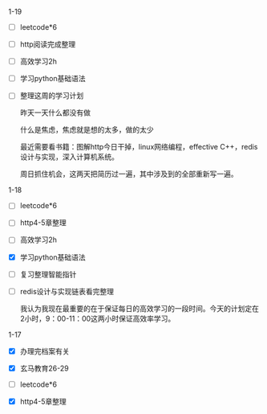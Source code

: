 1-19

- [ ] leetcode*6

- [ ] http阅读完成整理

- [ ] 高效学习2h

- [ ] 学习python基础语法

- [ ] 整理这周的学习计划

  昨天一天什么都没有做

  什么是焦虑，焦虑就是想的太多，做的太少
  
  最近需要看书籍：图解http今日干掉，linux网络编程，effective C++，redis设计与实现，深入计算机系统。
  
  周日抓住机会，这两天把简历过一遍，其中涉及到的全部重新写一遍。

1-18

- [ ] leetcode*6

- [ ] http4-5章整理

- [ ] 高效学习2h

- [x] 学习python基础语法

- [ ] 复习整理智能指针

- [ ] redis设计与实现链表看完整理

  我认为我现在最重要的在于保证每日的高效学习的一段时间。今天的计划定在2小时，9：00-11：00这两小时保证高效率学习。

1-17

- [x] 办理完档案有关

- [x] 玄马教育26-29

- [ ] leetcode*6

- [x] http4-5章整理

  

